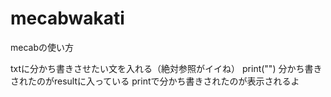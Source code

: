 # mecabwakati
mecabの使い方

txtに分かち書きさせたい文を入れる（絶対参照がイイね）
print("")
分かち書きされたのがresultに入っている
printで分かち書きされたのが表示されるよ
